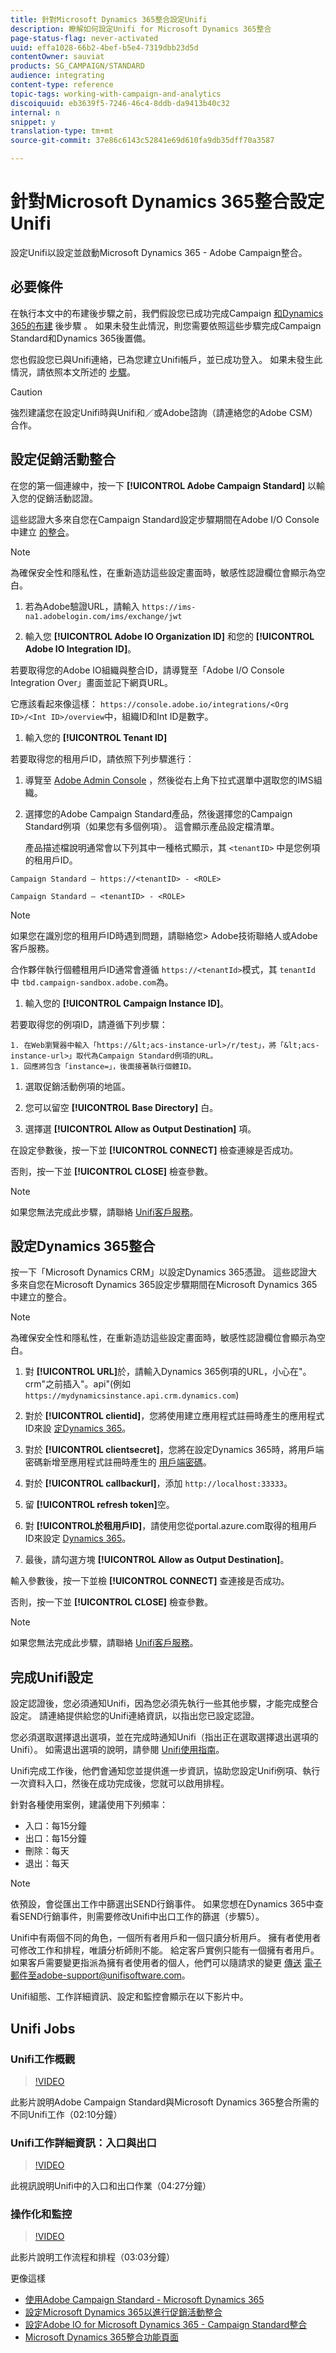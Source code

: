 ```yaml
---
title: 針對Microsoft Dynamics 365整合設定Unifi
description: 瞭解如何設定Unifi for Microsoft Dynamics 365整合
page-status-flag: never-activated
uuid: effa1028-66b2-4bef-b5e4-7319dbb23d5d
contentOwner: sauviat
products: SG_CAMPAIGN/STANDARD
audience: integrating
content-type: reference
topic-tags: working-with-campaign-and-analytics
discoiquuid: eb3639f5-7246-46c4-8ddb-da9413b40c32
internal: n
snippet: y
translation-type: tm+mt
source-git-commit: 37e86c6143c52841e69d610fa9db35dff70a3587

---
```




# 針對Microsoft Dynamics 365整合設定Unifi

設定Unifi以設定並啟動Microsoft Dynamics 365 - Adobe Campaign整合。

## 必要條件

在執行本文中的布建後步驟之前，我們假設您已成功完成Campaign [和Dynamics 365的布建](../../integrating/using/configure-adobe-io-for-ms-dynamic.md) 後步驟 [](../../integrating/using/configure-microsoft-dynamics-365-for-campaign-integration.md)。  如果未發生此情況，則您需要依照這些步驟完成Campaign Standard和Dynamics 365後置備。

您也假設您已與Unifi連絡，已為您建立Unifi帳戶，並已成功登入。  如果未發生此情況，請依照本文所述的 [步驟](../../integrating/using/working-with-campaign-standard-and-microsoft-dynamics-365.md)。

>[!CAUTION]
>
>強烈建議您在設定Unifi時與Unifi和／或Adobe諮詢（請連絡您的Adobe CSM）合作。

## 設定促銷活動整合

在您的第一個連線中，按一下 **[!UICONTROL Adobe Campaign Standard]** 以輸入您的促銷活動認證。

這些認證大多來自您在Campaign Standard設定步驟期間在Adobe I/O Console中建立 [的整合](../../integrating/using/configure-adobe-io-for-ms-dynamic.md)。

>[!NOTE]
>
>為確保安全性和隱私性，在重新造訪這些設定畫面時，敏感性認證欄位會顯示為空白。

1. 若為Adobe驗證URL，請輸入 `https://ims-na1.adobelogin.com/ims/exchange/jwt`

1. 輸入您 **[!UICONTROL Adobe IO Organization ID]** 和您的 **[!UICONTROL Adobe IO Integration ID]**。

若要取得您的Adobe IO組織與整合ID，請導覽至「Adobe I/O Console Integration Over」畫面並記下網頁URL。

它應該看起來像這樣： `https://console.adobe.io/integrations/<Org ID>/<Int ID>/overview`中，組織ID和Int ID是數字。

1. 輸入您的 **[!UICONTROL Tenant ID]**

若要取得您的租用戶ID，請依照下列步驟進行：

1. 導覽至 [Adobe Admin Console](https://adminconsole.adobe.com/) ，然後從右上角下拉式選單中選取您的IMS組織。
1. 選擇您的Adobe Campaign Standard產品，然後選擇您的Campaign Standard例項（如果您有多個例項）。  這會顯示產品設定檔清單。

   產品描述檔說明通常會以下列其中一種格式顯示，其 `<tenantID>` 中是您例項的租用戶ID。

`Campaign Standard – https://<tenantID> - <ROLE>`

`Campaign Standard – <tenantID> - <ROLE>`

>[!NOTE]
>
>如果您在識別您的租用戶ID時遇到問題，請聯絡您> Adobe技術聯絡人或Adobe客戶服務。
>
>合作夥伴執行個體租用戶ID通常會遵循 `https://<tenantId>`模式，其 `tenantId` 中 `tbd.campaign-sandbox.adobe.com`為。

1. 輸入您的 **[!UICONTROL Campaign Instance ID]**。

若要取得您的例項ID，請遵循下列步驟：

    1. 在Web瀏覽器中輸入「https://&lt;acs-instance-url>/r/test」，將「&lt;acs-instance-url>」取代為Campaign Standard例項的URL。
    1. 回應將包含「instance=」，後面接著執行個體ID。

1. 選取促銷活動例項的地區。

1. 您可以留空 **[!UICONTROL Base Directory]** 白。

1. 選擇選 **[!UICONTROL Allow as Output Destination]** 項。

在設定參數後，按一下並 **[!UICONTROL CONNECT]** 檢查連線是否成功。

否則，按一下並 **[!UICONTROL CLOSE]** 檢查參數。

>[!NOTE]
>
>如果您無法完成此步驟，請聯絡 [Unifi客戶服務](mailto:support@unifisoftware.atlassian.net)。

## 設定Dynamics 365整合

按一下「Microsoft Dynamics CRM」以設定Dynamics 365憑證。 這些認證大多來自您在Microsoft Dynamics 365設定步驟期間在Microsoft Dynamics 365中建立的整合。

>[!NOTE]
>
>為確保安全性和隱私性，在重新造訪這些設定畫面時，敏感性認證欄位會顯示為空白。

1. 對 **[!UICONTROL URL]**&#x200B;於，請輸入Dynamics 365例項的URL，小心在&quot;。crm&quot;之前插入&quot;。api&quot;(例如 `https://mydynamicsinstance.api.crm.dynamics.com`)

1. 對於 **[!UICONTROL clientid]**，您將使用建立應用程式註冊時產生的應用程式ID來設 [定Dynamics 365](../../integrating/using/configure-microsoft-dynamics-365-for-campaign-integration.md)。

1. 對於 **[!UICONTROL clientsecret]**，您將在設定Dynamics 365時，將用戶端密碼新增至應用程式註冊時產生的 [用戶端密碼](../../integrating/using/configure-microsoft-dynamics-365-for-campaign-integration.md)。

1. 對於 **[!UICONTROL callbackurl]**，添加 `http://localhost:33333`。

1. 留 **[!UICONTROL refresh token]**&#x200B;空。

1. 對 **[!UICONTROL於租用戶ID]**，請使用您從portal.azure.com取得的租用戶ID來設定 [Dynamics 365](../../integrating/using/configure-microsoft-dynamics-365-for-campaign-integration.md)。

1. 最後，請勾選方塊 **[!UICONTROL Allow as Output Destination]**。

輸入參數後，按一下並檢 **[!UICONTROL CONNECT]** 查連接是否成功。

否則，按一下並 **[!UICONTROL CLOSE]** 檢查參數。

>[!NOTE]
>
>如果您無法完成此步驟，請聯絡 [Unifi客戶服務](mailto:support@unifisoftware.atlassian.net)。

## 完成Unifi設定

設定認證後，您必須通知Unifi，因為您必須先執行一些其他步驟，才能完成整合設定。  請連絡提供給您的Unifi連絡資訊，以指出您已設定認證。

您必須選取選擇退出選項，並在完成時通知Unifi（指出正在選取選擇退出選項的Unifi）。  如需退出選項的說明，請參閱 [Unifi使用指南](https://drive.google.com/drive/folders/16seHF45e6bFxHX15zWLqFLEXymCuA_wn)。

Unifi完成工作後，他們會通知您並提供進一步資訊，協助您設定Unifi例項、執行一次資料入口，然後在成功完成後，您就可以啟用排程。

針對各種使用案例，建議使用下列頻率：

* 入口：每15分鐘
* 出口：每15分鐘
* 刪除：每天
* 退出：每天

>[!NOTE]
>
>依預設，會從匯出工作中篩選出SEND行銷事件。  如果您想在Dynamics 365中查看SEND行銷事件，則需要修改Unifi中出口工作的篩選（步驟5）。

Unifi中有兩個不同的角色，一個所有者用戶和一個只讀分析用戶。 擁有者使用者可修改工作和排程，唯讀分析師則不能。  給定客戶實例只能有一個擁有者用戶。  如果客戶需要變更指派為擁有者使用者的個人，他們可以隨請求的變更 [傳送](mailto:adobe-support@unifisoftware.com) 電子郵件至adobe-support@unifisoftware.com。

Unifi組態、工作詳細資訊、設定和監控會顯示在以下影片中。

## Unifi Jobs

### Unifi工作概觀

>[!VIDEO](https://video.tv.adobe.com/v/27392)

此影片說明Adobe Campaign Standard與Microsoft Dynamics 365整合所需的不同Unifi工作（02:10分鐘）

### Unifi工作詳細資訊：入口與出口

>[!VIDEO](https://video.tv.adobe.com/v/27396)

此視訊說明Unifi中的入口和出口作業（04:27分鐘）

### 操作化和監控

>[!VIDEO](https://video.tv.adobe.com/v/27391)

此影片說明工作流程和排程（03:03分鐘）

更像這樣
* [使用Adobe Campaign Standard - Microsoft Dynamics 365](../../integrating/using/working-with-campaign-standard-and-microsoft-dynamics-365.md)
* [設定Microsoft Dynamics 365以進行促銷活動整合](../../integrating/using/configure-microsoft-dynamics-365-for-campaign-integration.md)
* [設定Adobe IO for Microsoft Dynamics 365 - Campaign Standard整合](../../integrating/using/configure-adobe-io-for-ms-dynamic.md)
* [Microsoft Dynamics 365整合功能頁面](https://helpx.adobe.com/campaign/kt/acs/using/acs-ms-dynamics-crm-connector-tutorial.html)